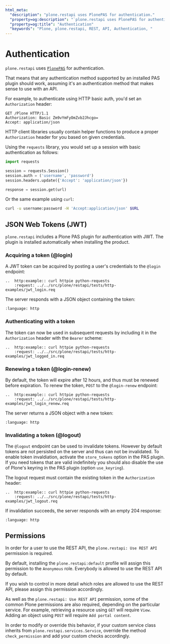 ```yaml
---
html_meta:
  "description": "plone.restapi uses PlonePAS for authentication."
  "property=og:description": "`plone.restapi uses PlonePAS for authentication."
  "property=og:title": "Authentication"
  "keywords": "Plone, plone.restapi, REST, API, Authentication, "
---
```


# Authentication

`plone.restapi` uses [`PlonePAS`](https://github.com/plone/Products.PlonePAS) for authentication.

That means that any authentication method supported by an installed PAS plugin should work, assuming it's an authentication method that makes sense to use with an API.

For example, to authenticate using HTTP basic auth, you'd set an `Authorization` header:

```http
GET /Plone HTTP/1.1
Authorization: Basic Zm9vYmFyOmZvb2Jhcgo=
Accept: application/json
```

HTTP client libraries usually contain helper functions to produce a proper `Authorization` header for you based on given credentials.

Using the `requests` library, you would set up a session with basic authentication as follows:

```python
import requests

session = requests.Session()
session.auth = ('username', 'password')
session.headers.update({'Accept': 'application/json'})

response = session.get(url)
```

Or the same example using `curl`:

```bash
curl -u username:password -H 'Accept:application/json' $URL
```


## JSON Web Tokens (JWT)

`plone.restapi` includes a Plone PAS plugin for authentication with JWT.
The plugin is installed automatically when installing the product.


### Acquiring a token (@login)

A JWT token can be acquired by posting a user's credentials to the `@login` endpoint:

```{eval-rst}
..  http:example:: curl httpie python-requests
    :request: ../../src/plone/restapi/tests/http-examples/jwt_login.req
```

The server responds with a JSON object containing the token:

```{literalinclude} ../../src/plone/restapi/tests/http-examples/jwt_login.resp
:language: http
```


### Authenticating with a token

The token can now be used in subsequent requests by including it in the `Authorization` header with the `Bearer` scheme:

```{eval-rst}
..  http:example:: curl httpie python-requests
    :request: ../../src/plone/restapi/tests/http-examples/jwt_logged_in.req
```


### Renewing a token (@login-renew)

By default, the token will expire after 12 hours, and thus must be renewed before expiration.
To renew the token, `POST` to the `@login-renew` endpoint:

```{eval-rst}
..  http:example:: curl httpie python-requests
    :request: ../../src/plone/restapi/tests/http-examples/jwt_login_renew.req
```

The server returns a JSON object with a new token:

```{literalinclude} ../../src/plone/restapi/tests/http-examples/jwt_login_renew.resp
:language: http
```


### Invalidating a token (@logout)

The `@logout` endpoint can be used to invalidate tokens.
However by default tokens are not persisted on the server and thus can not be invalidated.
To enable token invaldiation, activate the `store_tokens` option in the PAS plugin.
If you need tokens that are valid indefinitely you should also disable the use of Plone's keyring in the PAS plugin (option `use_keyring`).

The logout request must contain the existing token in the `Authorization` header:

```{eval-rst}
..  http:example:: curl httpie python-requests
    :request: ../../src/plone/restapi/tests/http-examples/jwt_logout.req
```

If invalidation succeeds, the server responds with an empty 204 response:

```{literalinclude} ../../src/plone/restapi/tests/http-examples/jwt_logout.resp
:language: http
```


## Permissions

In order for a user to use the REST API, the `plone.restapi: Use REST API` permission is required.

By default, installing the `plone.restapi:default` profile will assign this permission to the `Anonymous` role.
Everybody is allowed to use the REST API by default.

If you wish to control in more detail which roles are allowed to use the REST API, please assign this permission accordingly.

As well as the `plone.restapi: Use REST API` permission, some of the common Plone permissions are also required, depending on the particular service.
For example, retrieving a resource using `GET` will require `View`.
Adding an object using `POST` will require `Add portal content`.

In order to modify or override this behavior, if your custom service class inherits from `plone.restapi.services.Service`, override the method `check_permission` and add your custom checks accordingly.
